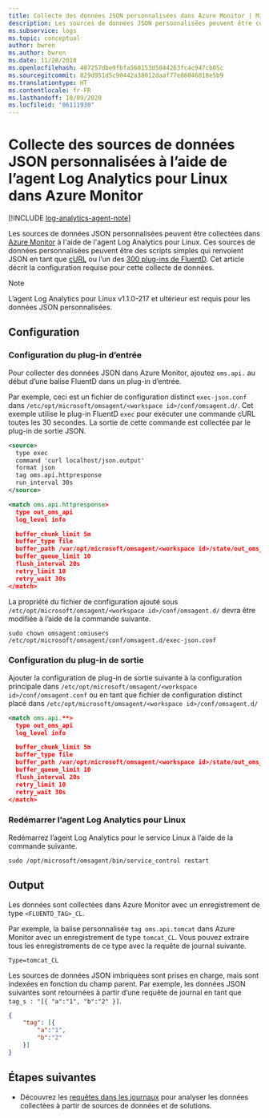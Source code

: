 ```yaml
---
title: Collecte des données JSON personnalisées dans Azure Monitor | Microsoft Docs
description: Les sources de données JSON personnalisées peuvent être collectées dans Azure Monitor à l’aide de l’agent Log Analytics pour Linux.  Ces sources de données personnalisées peuvent être de simples scripts qui renvoient JSON en tant que cURL ou l’un des 300 plug-ins de FluentD. Cet article décrit la configuration requise pour cette collecte de données.
ms.subservice: logs
ms.topic: conceptual
author: bwren
ms.author: bwren
ms.date: 11/28/2018
ms.openlocfilehash: 407257dbe9fbfa560153d5044263fc4c947cb05c
ms.sourcegitcommit: 829d951d5c90442a38012daaf77e86046018e5b9
ms.translationtype: HT
ms.contentlocale: fr-FR
ms.lasthandoff: 10/09/2020
ms.locfileid: "86111930"
---
```

# <a name="collecting-custom-json-data-sources-with-the-log-analytics-agent-for-linux-in-azure-monitor"></a>Collecte des sources de données JSON personnalisées à l’aide de l’agent Log Analytics pour Linux dans Azure Monitor
[!INCLUDE [log-analytics-agent-note](../../../includes/log-analytics-agent-note.md)]

Les sources de données JSON personnalisées peuvent être collectées dans [Azure Monitor](data-platform.md) à l'aide de l'agent Log Analytics pour Linux.  Ces sources de données personnalisées peuvent être des scripts simples qui renvoient JSON en tant que [cURL](https://curl.haxx.se/) ou l’un des [300 plug-ins de FluentD](https://www.fluentd.org/plugins/all). Cet article décrit la configuration requise pour cette collecte de données.


> [!NOTE]
> L’agent Log Analytics pour Linux v1.1.0-217 et ultérieur est requis pour les données JSON personnalisées.

## <a name="configuration"></a>Configuration

### <a name="configure-input-plugin"></a>Configuration du plug-in d’entrée

Pour collecter des données JSON dans Azure Monitor, ajoutez `oms.api.` au début d’une balise FluentD dans un plug-in d’entrée.

Par exemple, ceci est un fichier de configuration distinct `exec-json.conf` dans `/etc/opt/microsoft/omsagent/<workspace id>/conf/omsagent.d/`.  Cet exemple utilise le plug-in FluentD `exec` pour exécuter une commande cURL toutes les 30 secondes.  La sortie de cette commande est collectée par le plug-in de sortie JSON.

```xml
<source>
  type exec
  command 'curl localhost/json.output'
  format json
  tag oms.api.httpresponse
  run_interval 30s
</source>

<match oms.api.httpresponse>
  type out_oms_api
  log_level info

  buffer_chunk_limit 5m
  buffer_type file
  buffer_path /var/opt/microsoft/omsagent/<workspace id>/state/out_oms_api_httpresponse*.buffer
  buffer_queue_limit 10
  flush_interval 20s
  retry_limit 10
  retry_wait 30s
</match>
```

La propriété du fichier de configuration ajouté sous `/etc/opt/microsoft/omsagent/<workspace id>/conf/omsagent.d/` devra être modifiée à l’aide de la commande suivante.

`sudo chown omsagent:omiusers /etc/opt/microsoft/omsagent/conf/omsagent.d/exec-json.conf`

### <a name="configure-output-plugin"></a>Configuration du plug-in de sortie 
Ajouter la configuration de plug-in de sortie suivante à la configuration principale dans `/etc/opt/microsoft/omsagent/<workspace id>/conf/omsagent.conf` ou en tant que fichier de configuration distinct placé dans `/etc/opt/microsoft/omsagent/<workspace id>/conf/omsagent.d/`

```xml
<match oms.api.**>
  type out_oms_api
  log_level info

  buffer_chunk_limit 5m
  buffer_type file
  buffer_path /var/opt/microsoft/omsagent/<workspace id>/state/out_oms_api*.buffer
  buffer_queue_limit 10
  flush_interval 20s
  retry_limit 10
  retry_wait 30s
</match>
```

### <a name="restart-log-analytics-agent-for-linux"></a>Redémarrer l’agent Log Analytics pour Linux
Redémarrez l’agent Log Analytics pour le service Linux à l’aide de la commande suivante.

```console
sudo /opt/microsoft/omsagent/bin/service_control restart 
```

## <a name="output"></a>Output
Les données sont collectées dans Azure Monitor avec un enregistrement de type `<FLUENTD_TAG>_CL`.

Par exemple, la balise personnalisée `tag oms.api.tomcat` dans Azure Monitor avec un enregistrement de type `tomcat_CL`.  Vous pouvez extraire tous les enregistrements de ce type avec la requête de journal suivante.

```console
Type=tomcat_CL
```

Les sources de données JSON imbriquées sont prises en charge, mais sont indexées en fonction du champ parent. Par exemple, les données JSON suivantes sont retournées à partir d’une requête de journal en tant que `tag_s : "[{ "a":"1", "b":"2" }]`.

```json
{
    "tag": [{
        "a":"1",
        "b":"2"
    }]
}
```


## <a name="next-steps"></a>Étapes suivantes
* Découvrez les [requêtes dans les journaux](../log-query/log-query-overview.md) pour analyser les données collectées à partir de sources de données et de solutions. 
